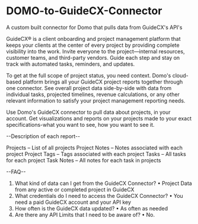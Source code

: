 # DOMO-to-GuideCX-Connector
A custom built connector for Domo that pulls data from GuideCX's API's

GuideCX® is a client onboarding and project management platform that keeps your clients at the center of every project by providing complete visibility into the work. Invite everyone to the project—internal resources, customer teams, and third-party vendors. Guide each step and stay on track with automated tasks, reminders, and updates.

To get at the full scope of project status, you need context. Domo's cloud-based platform brings all your GuideCX project reports together through one connector. See overall project data side-by-side with data from individual tasks, projected timelines, revenue calculations, or any other relevant information to satisfy your project management reporting needs.

Use Domo's GuideCX connector to pull data about projects, in your account. Get visualizations and reports on your projects made to your exact specifications-what you want to see, how you want to see it.

--Description of each report--

Projects – List of all projects
Project Notes – Notes associated with each project
Project Tags – Tags associated with each project
Tasks – All tasks for each project
Task Notes – All notes for each task in projects


--FAQ--

1.	What kind of data can I get from the GuideCX Connector?
•	Project Data from any active or completed project in GuideCX
2.	What credentials do I need to access the GuideCX Connector?
•	You need a paid GuideCX account and your API key
3.	How often is the GuideCX data updated?
•	As often as needed
4.	Are there any API Limits that I need to be aware of?
•	No.
